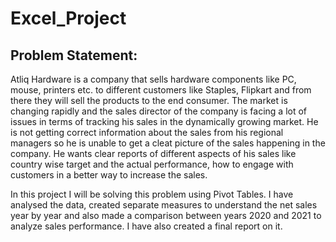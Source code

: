 # Excel_Project
## Problem Statement:
Atliq Hardware is a company that sells hardware components like PC, mouse, printers etc. to different customers like Staples, Flipkart and from there they will sell the products to the end consumer. The market is changing rapidly and the sales director of the company is facing a lot of issues in terms of tracking his sales in the dynamically growing market. He is not getting correct information about the sales from his regional managers so he is unable to get a cleat picture of the sales happening in the company. He wants clear reports of different aspects of his sales like country wise target and the actual performance, how to engage with customers in a better way to increase the sales. 

In this project I will be solving this problem using Pivot Tables. I have analysed the data, created separate measures to understand the net sales year by year and also made a comparison between years 2020 and 2021 to analyze sales performance. I have also created a final report on it.
